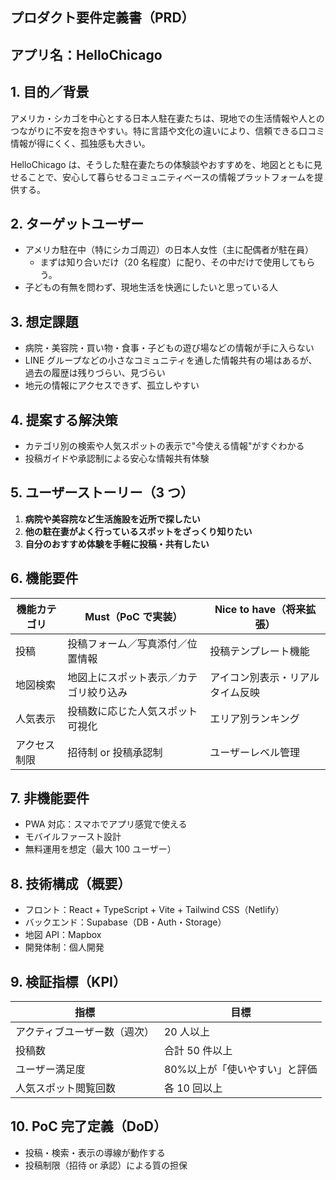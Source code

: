 ## プロダクト要件定義書（PRD）

## アプリ名：HelloChicago

## 1. 目的／背景

アメリカ・シカゴを中心とする日本人駐在妻たちは、現地での生活情報や人とのつながりに不安を抱きやすい。特に言語や文化の違いにより、信頼できる口コミ情報が得にくく、孤独感も大きい。

HelloChicago は、そうした駐在妻たちの体験談やおすすめを、地図とともに見せることで、安心して暮らせるコミュニティベースの情報プラットフォームを提供する。

## 2. ターゲットユーザー

- アメリカ駐在中（特にシカゴ周辺）の日本人女性（主に配偶者が駐在員）
  - まずは知り合いだけ（20 名程度）に配り、その中だけで使用してもらう。
- 子どもの有無を問わず、現地生活を快適にしたいと思っている人

## 3. 想定課題

- 病院・美容院・買い物・食事・子どもの遊び場などの情報が手に入らない
- LINE グループなどの小さなコミュニティを通した情報共有の場はあるが、過去の履歴は残りづらい、見づらい
- 地元の情報にアクセスできず、孤立しやすい

## 4. 提案する解決策

- カテゴリ別の検索や人気スポットの表示で"今使える情報"がすぐわかる
- 投稿ガイドや承認制による安心な情報共有体験

## 5. ユーザーストーリー（3 つ）

1. **病院や美容院など生活施設を近所で探したい**
2. **他の駐在妻がよく行っているスポットをざっくり知りたい**
3. **自分のおすすめ体験を手軽に投稿・共有したい**

## 6. 機能要件

| 機能カテゴリ | Must（PoC で実装）                     | Nice to have（将来拡張）         |
| ------------ | -------------------------------------- | -------------------------------- |
| 投稿         | 投稿フォーム／写真添付／位置情報       | 投稿テンプレート機能             |
| 地図検索     | 地図上にスポット表示／カテゴリ絞り込み | アイコン別表示・リアルタイム反映 |
| 人気表示     | 投稿数に応じた人気スポット可視化       | エリア別ランキング               |
| アクセス制限 | 招待制 or 投稿承認制                   | ユーザーレベル管理               |

## 7. 非機能要件

- PWA 対応：スマホでアプリ感覚で使える
- モバイルファースト設計
- 無料運用を想定（最大 100 ユーザー）

## 8. 技術構成（概要）

- フロント：React + TypeScript + Vite + Tailwind CSS（Netlify）
- バックエンド：Supabase（DB・Auth・Storage）
- 地図 API：Mapbox
- 開発体制：個人開発

## 9. 検証指標（KPI）

| 指標                         | 目標                          |
| ---------------------------- | ----------------------------- |
| アクティブユーザー数（週次） | 20 人以上                     |
| 投稿数                       | 合計 50 件以上                |
| ユーザー満足度               | 80%以上が「使いやすい」と評価 |
| 人気スポット閲覧回数         | 各 10 回以上                  |

## 10. PoC 完了定義（DoD）

- 投稿・検索・表示の導線が動作する
- 投稿制限（招待 or 承認）による質の担保

